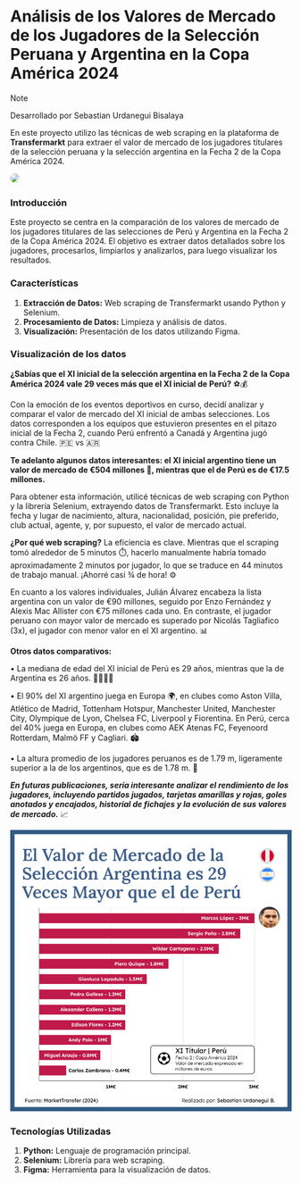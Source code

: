 # Análisis de los Valores de Mercado de los Jugadores de la Selección Peruana y Argentina en la Copa América 2024

>[!NOTE]
> Desarrollado por Sebastian Urdanegui Bisalaya

En este proyecto utilizo las técnicas de web scraping en la plataforma de **Transfermarkt** para extraer el valor de mercado de los jugadores titulares de la selección peruana y la selección argentina en la Fecha 2 de la Copa América 2024.

<img
src="https://larazon.pe/wp-content/uploads/2024/03/Peru.jpeg"
style="border-radius: 10px"/>

### **Introducción**
Este proyecto se centra en la comparación de los valores de mercado de los jugadores titulares de las selecciones de Perú y Argentina en la Fecha 2 de la Copa América 2024. El objetivo es extraer datos detallados sobre los jugadores, procesarlos, limpiarlos y analizarlos, para luego visualizar los resultados.


### **Características**
1. **Extracción de Datos:** Web scraping de Transfermarkt usando Python y Selenium.
2. **Procesamiento de Datos:** Limpieza y análisis de datos.
3. **Visualización:** Presentación de los datos utilizando Figma.

### **Visualización de los datos**

**¿Sabías que el XI inicial de la selección argentina en la Fecha 2 de la Copa América 2024 vale 29 veces más que el XI inicial de Perú?** ⚽💰



Con la emoción de los eventos deportivos en curso, decidí analizar y comparar el valor de mercado del XI inicial de ambas selecciones. Los datos corresponden a los equipos que estuvieron presentes en el pitazo inicial de la Fecha 2, cuando Perú enfrentó a Canadá y Argentina jugó contra Chile. 🇵🇪 vs 🇦🇷



**Te adelanto algunos datos interesantes: el XI inicial argentino tiene un valor de mercado de €504 millones 💸, mientras que el de Perú es de €17.5 millones.**



Para obtener esta información, utilicé técnicas de web scraping con Python y la librería Selenium, extrayendo datos de Transfermarkt. Esto incluye la fecha y lugar de nacimiento, altura, nacionalidad, posición, pie preferido, club actual, agente, y, por supuesto, el valor de mercado actual.



**¿Por qué web scraping?** La eficiencia es clave. Mientras que el scraping tomó alrededor de 5 minutos ⏱️, hacerlo manualmente habría tomado aproximadamente 2 minutos por jugador, lo que se traduce en 44 minutos de trabajo manual. ¡Ahorré casi ¾ de hora! ⚙️



En cuanto a los valores individuales, Julián Álvarez encabeza la lista argentina con un valor de €90 millones, seguido por Enzo Fernández y Alexis Mac Allister con €75 millones cada uno. En contraste, el jugador peruano con mayor valor de mercado es superado por Nicolás Tagliafico (3x), el jugador con menor valor en el XI argentino. 📊



**Otros datos comparativos:**



• La mediana de edad del XI inicial de Perú es 29 años, mientras que la de Argentina es 26 años. 🧑‍🎓🧑‍🦳



• El 90% del XI argentino juega en Europa 🌍, en clubes como Aston Villa, Atlético de Madrid, Tottenham Hotspur, Manchester United, Manchester City, Olympique de Lyon, Chelsea FC, Liverpool y Fiorentina. En Perú, cerca del 40% juega en Europa, en clubes como AEK Atenas FC, Feyenoord Rotterdam, Malmö FF y Cagliari. 🏟️



• La altura promedio de los jugadores peruanos es de 1.79 m, ligeramente superior a la de los argentinos, que es de 1.78 m. 📏



***En futuras publicaciones, sería interesante analizar el rendimiento de los jugadores, incluyendo partidos jugados, tarjetas amarillas y rojas, goles anotados y encajados, historial de fichajes y la evolución de sus valores de mercado.*** 📈

<img
src="./src/Visualization Market Value Peru Soccer Player.png"
/>


### **Tecnologías Utilizadas**

1. **Python:** Lenguaje de programación principal.
2. **Selenium:** Librería para web scraping.
3. **Figma:** Herramienta para la visualización de datos.